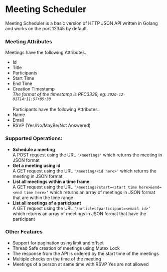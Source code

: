 # Meeting Scheduler
Meeting Scheduler is a basic version of HTTP JSON API written in Golang and works on the port 12345 by default.

### Meeting Attributes
Meetings have the following Attributes.
- Id
- Title
- Participants
- Start Time
- End Time
- Creation Timestamp  
*The format of the timestamp is RFC3339, eg: `2020-12-01T14:11:57+05:30`*  <br><br>
Participants have the following Attributes. 
- Name
- Email
- RSVP (Yes/No/MayBe/Not Answered)

### Supported Operations:
- **Schedule a meeting** <br> 
A POST request using the URL `'/meetings'` which returns the meeting in JSON format
- **Get a meeting using id** <br>
A GET request using the URL `'/meeting/<id here>'` which returns the meeting in JSON format
- **List all meetings within a time frame** <br>
A GET request using the URL `‘/meetings?start=<start time here>&end=<end time here>’` which returns an array of meetings in JSON format that are within the time range
- **List all meetings of a participant** <br>
A GET request using the URL `‘/articles?participant=<email id>’` which returns an array of meetings in JSON format that have the participant

### Other Features
- Support for pagination using limit and offset
- Thread Safe creation of meetings using Mutex Lock
- The response from the API is ordered by the start time of the meetings
- Multiple checks on the time of the meeting
- Meetings of a person at same time with RSVP Yes are not allowed
